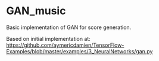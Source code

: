 # GAN_music
Basic implementation of GAN for score generation.

Based on initial implementation at:
https://github.com/aymericdamien/TensorFlow-Examples/blob/master/examples/3_NeuralNetworks/gan.py